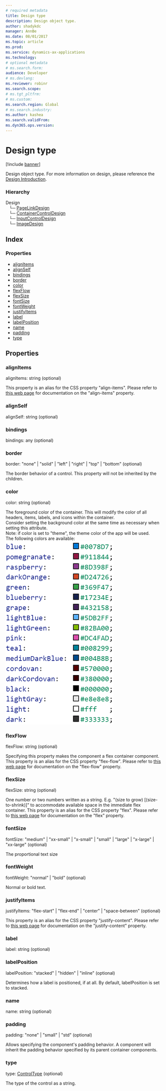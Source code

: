 ```yaml
---
# required metadata
title: Design type
description: Design object type.
author: shadykdc
manager: AnnBe
ms.date: 08/01/2017
ms.topic: article
ms.prod: 
ms.service: dynamics-ax-applications
ms.technology: 
# optional metadata
# ms.search.form:
audience: Developer
# ms.devlang: 
ms.reviewer: robinr
ms.search.scope: 
# ms.tgt_pltfrm: 
# ms.custom:
ms.search.region: Global
# ms.search.industry: 
ms.author: kashea
ms.search.validFrom:
ms.dyn365.ops.version:
---
```


# Design type

[!include [banner](../../../../includes/banner.md)]

Design object type.
For more information on design, please reference the [Design Introduction](../../scenarios/client-api-design-overview.md).

### Hierarchy

Design <br>&nbsp;&nbsp;&nbsp;└─ [PageLinkDesign](view-model-control-pagelink-ipagelink-ipagelinkdesign.md) <br>&nbsp;&nbsp;&nbsp;└─ [ContainerControlDesign](view-model-control-container-icontainercontrol-icontainercontroldesign.md) <br>&nbsp;&nbsp;&nbsp;└─ [InputControlDesign](view-model-control-basecontrol-iinputcontrol-iinputcontroldesign.md) <br>&nbsp;&nbsp;&nbsp;└─ [ImageDesign](view-model-control-image-iimage-iimagedesign.md) <br>

## Index

### Properties

* [alignItems](view-model-ipage-idesign.md#alignitems)
* [alignSelf](view-model-ipage-idesign.md#alignself)
* [bindings](view-model-ipage-idesign.md#bindings)
* [border](view-model-ipage-idesign.md#border)
* [color](view-model-ipage-idesign.md#color)
* [flexFlow](view-model-ipage-idesign.md#flexflow)
* [flexSize](view-model-ipage-idesign.md#flexsize)
* [fontSize](view-model-ipage-idesign.md#fontsize)
* [fontWeight](view-model-ipage-idesign.md#fontweight)
* [justifyItems](view-model-ipage-idesign.md#justifyitems)
* [label](view-model-ipage-idesign.md#label)
* [labelPosition](view-model-ipage-idesign.md#labelposition)
* [name](view-model-ipage-idesign.md#name)
* [padding](view-model-ipage-idesign.md#padding)
* [type](view-model-ipage-idesign.md#type)

## Properties

### alignItems

alignItems: string (optional) 

This property is an alias for the CSS property "align-items".
Please refer to [this web page](https://css-tricks.com/snippets/css/a-guide-to-flexbox) for documentation on the "align-items" property.


### alignSelf

alignSelf: string (optional) 




### bindings

bindings: any (optional) 




### border

border: "none" &#124; "solid" &#124; "left" &#124; "right" &#124; "top" &#124; "bottom" (optional) 

The border behavior of a control. This property will not be inherited by the children.


### color

color: string (optional) 

The foreground color of the container.
This will modify the color of all headers, items, labels, and icons within the container.<br>
Consider setting the background color at the same time as necessary when setting this attribute.<br>
Note: if color is set to "theme", the theme color of the app will be used.<br>
The following colors are available: <br>
![sample image](../../../media/colors.PNG)


### flexFlow

flexFlow: string (optional) 

Specifying this property makes the component a flex container component.
This property is an alias for the CSS property "flex-flow".
Please refer to [this web page](https://css-tricks.com/snippets/css/a-guide-to-flexbox) for documentation on the "flex-flow" property.


### flexSize

flexSize: string (optional) 

One number or two numbers written as a string. E.g. "(size to grow) [(size-to-shrink)]" to accommodate available space in the immediate flex container.
This property is an alias for the CSS property "flex". Please refer to
[this web page](https://css-tricks.com/snippets/css/a-guide-to-flexbox) for documentation on the "flex" property.


### fontSize

fontSize: "medium" &#124; "xx-small" &#124; "x-small" &#124; "small" &#124; "large" &#124; "x-large" &#124; "xx-large" (optional) 

The proportional text size


### fontWeight

fontWeight: "normal" &#124; "bold" (optional) 

Normal or bold text.


### justifyItems

justifyItems: "flex-start" &#124; "flex-end" &#124; "center" &#124; "space-between" (optional) 

This property is an alias for the CSS property "justify-content".
Please refer to [this web page](https://css-tricks.com/snippets/css/a-guide-to-flexbox) for documentation on the "justify-content" property.


### label

label: string (optional) 




### labelPosition

labelPosition: "stacked" &#124; "hidden" &#124; "inline" (optional) 

Determines how a label is positioned, if at all. By default, labelPosition is set to stacked.


### name

name: string (optional) 




### padding

padding: "none" &#124; "small" &#124; "std" (optional) 

Allows specifying the component's padding behavior.
A component will inherit the padding behavior specified by its parent container components.


### type

type: [ControlType](../modules/view-model-control-basecontrol-icontrol.md#controltype) (optional) 

The type of the control as a string.


